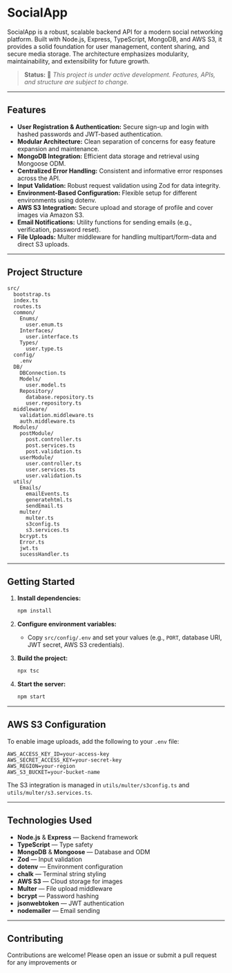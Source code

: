 # SocialApp

SocialApp is a robust, scalable backend API for a modern social networking platform. Built with Node.js, Express, TypeScript, MongoDB, and AWS S3, it provides a solid foundation for user management, content sharing, and secure media storage. The architecture emphasizes modularity, maintainability, and extensibility for future growth.

> **Status:** 🚧 _This project is under active development. Features, APIs, and structure are subject to change._

---

## Features

- **User Registration & Authentication:** Secure sign-up and login with hashed passwords and JWT-based authentication.
- **Modular Architecture:** Clean separation of concerns for easy feature expansion and maintenance.
- **MongoDB Integration:** Efficient data storage and retrieval using Mongoose ODM.
- **Centralized Error Handling:** Consistent and informative error responses across the API.
- **Input Validation:** Robust request validation using Zod for data integrity.
- **Environment-Based Configuration:** Flexible setup for different environments using dotenv.
- **AWS S3 Integration:** Secure upload and storage of profile and cover images via Amazon S3.
- **Email Notifications:** Utility functions for sending emails (e.g., verification, password reset).
- **File Uploads:** Multer middleware for handling multipart/form-data and direct S3 uploads.

---

## Project Structure

```
src/
  bootstrap.ts
  index.ts
  routes.ts
  common/
    Enums/
      user.enum.ts
    Interfaces/
      user.interface.ts
    Types/
      user.type.ts
  config/
    .env
  DB/
    DBConnection.ts
    Models/
      user.model.ts
    Repository/
      database.repository.ts
      user.repository.ts
  middleware/
    validation.middleware.ts
    auth.middleware.ts
  Modules/
    postModule/
      post.controller.ts
      post.services.ts
      post.validation.ts
    userModule/
      user.controller.ts
      user.services.ts
      user.validation.ts
  utils/
    Emails/
      emailEvents.ts
      generatehtml.ts
      sendEmail.ts
    multer/
      multer.ts
      s3config.ts
      s3.services.ts
    bcrypt.ts
    Error.ts
    jwt.ts
    sucessHandler.ts
```

---

## Getting Started

1. **Install dependencies:**
   ```sh
   npm install
   ```

2. **Configure environment variables:**
   - Copy `src/config/.env` and set your values (e.g., `PORT`, database URI, JWT secret, AWS S3 credentials).

3. **Build the project:**
   ```sh
   npx tsc
   ```

4. **Start the server:**
   ```sh
   npm start
   ```

---

## AWS S3 Configuration

To enable image uploads, add the following to your `.env` file:

```
AWS_ACCESS_KEY_ID=your-access-key
AWS_SECRET_ACCESS_KEY=your-secret-key
AWS_REGION=your-region
AWS_S3_BUCKET=your-bucket-name
```

The S3 integration is managed in `utils/multer/s3config.ts` and `utils/multer/s3.services.ts`.

---


## Technologies Used

- **Node.js** & **Express** — Backend framework
- **TypeScript** — Type safety
- **MongoDB** & **Mongoose** — Database and ODM
- **Zod** — Input validation
- **dotenv** — Environment configuration
- **chalk** — Terminal string styling
- **AWS S3** — Cloud storage for images
- **Multer** — File upload middleware
- **bcrypt** — Password hashing
- **jsonwebtoken** — JWT authentication
- **nodemailer** — Email sending

---



## Contributing

Contributions are welcome! Please open an issue or submit a pull request for any improvements or
